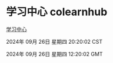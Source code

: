 # 学习中心 colearnhub
[学习中心](http://219.139.198.207:56308/colearnhub/)

2024年 09月 26日 星期四 20:20:02 CST

2024年 09月 26日 星期四 12:20:02 GMT

